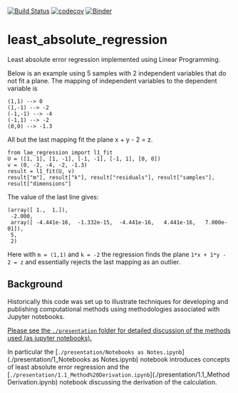 [![Build Status](https://travis-ci.org/AaronWatters/least_absolute_regression.svg?branch=master)](https://travis-ci.org/AaronWatters/least_absolute_regression)
[![codecov](https://codecov.io/gh/AaronWatters/least_absolute_regression/branch/master/graph/badge.svg)](https://codecov.io/gh/AaronWatters/least_absolute_regression)
[![Binder](https://mybinder.org/badge.svg)](https://mybinder.org/v2/gh/AaronWatters/least_absolute_regression/master)


# least_absolute_regression

Least absolute error regression implemented using Linear Programming.

Below is an example using 5 samples with 2 independent variables that do not fit a plane.
The mapping of independent variables to the dependent variable is
```
(1,1) --> 0
(1,-1) --> -2
(-1,-1) --> -4
(-1,1) --> -2
(0,0) --> -1.3
```
All but the last mapping fit the plane x + y - 2 = z.

```
from lae_regression import l1_fit
U = ([1, 1], [1, -1], [-1, -1], [-1, 1], [0, 0])
v = (0, -2, -4, -2, -1.3)
result = l1_fit(U, v)
result["m"], result["k"], result["residuals"], result["samples"], result["dimensions"]
```

The value of the last line gives:

```
(array([ 1.,  1.]),
 -2.000,
 array([ -4.441e-16,  -1.332e-15,  -4.441e-16,   4.441e-16,   7.000e-01]),
 5,
 2)
```

Here with `m = (1,1)` and `k = -2` the regression finds the plane
`1*x + 1*y - 2 = z` and essentially rejects the last mapping as an
outlier.

## Background

Historically this code was set up to illustrate techniques for
developing and publishing computational methods using methodologies
associated with Jupyter notebooks.

[Please see the `./presentation` folder for detailed discussion
of the methods used (as jupyter notebooks).](./presentation)

In particular the [`./presentation/Notebooks as Notes.ipynb`](./presentation/1_Notebooks as Notes.ipynb)
notebook introduces concepts of least absolute error regression
and the [`./presentation/1.1_Method%20Derivation.ipynb`](./presentation/1.1_Method Derivation.ipynb)
notebook discussing the derivation of the calculation.
